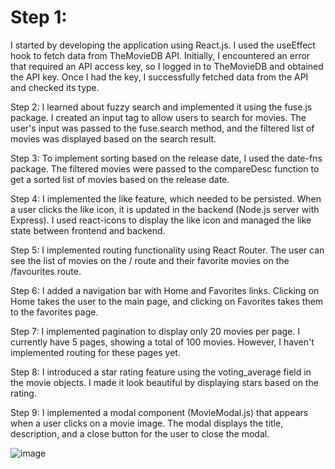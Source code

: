 # Step 1:
I started by developing the application using React.js. I used the useEffect hook to fetch data from TheMovieDB API. Initially, I encountered an error that required an API access key, so I logged in to TheMovieDB and obtained the API key. Once I had the key, I successfully fetched data from the API and checked its type.

Step 2:
I learned about fuzzy search and implemented it using the fuse.js package. I created an input tag to allow users to search for movies. The user's input was passed to the fuse.search method, and the filtered list of movies was displayed based on the search result.

Step 3:
To implement sorting based on the release date, I used the date-fns package. The filtered movies were passed to the compareDesc function to get a sorted list of movies based on the release date.

Step 4:
I implemented the like feature, which needed to be persisted. When a user clicks the like icon, it is updated in the backend (Node.js server with Express). I used react-icons to display the like icon and managed the like state between frontend and backend.

Step 5:
I implemented routing functionality using React Router. The user can see the list of movies on the / route and their favorite movies on the /favourites route.

Step 6:
I added a navigation bar with Home and Favorites links. Clicking on Home takes the user to the main page, and clicking on Favorites takes them to the favorites page.

Step 7:
I implemented pagination to display only 20 movies per page. I currently have 5 pages, showing a total of 100 movies. However, I haven't implemented routing for these pages yet.

Step 8:
I introduced a star rating feature using the voting_average field in the movie objects. I made it look beautiful by displaying stars based on the rating.

Step 9:
I implemented a modal component (MovieModal.js) that appears when a user clicks on a movie image. The modal displays the title, description, and a close button for the user to close the modal.






![image](https://github.com/SaiAditya-ctrl/lendbuzz/assets/56829774/802b10bd-629a-437e-b026-ce87823c2604)
